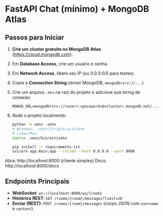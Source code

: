 # FastAPI Chat (mínimo) + MongoDB Atlas

## Passos para Iniciar
1.  **Crie um cluster gratuito no MongoDB Atlas** (https://cloud.mongodb.com).
2.  Em **Database Access**, crie um usuário e senha.
3.  Em **Network Access**, libere seu IP (ou 0.0.0.0/0 para testes).
4.  Copie a **Connection String** (driver MongoDB, `mongodb+srv://...`).
5.  Crie um arquivo `.env` na raiz do projeto e adicione sua string de conexão:
    ```
    MONGO_URL=mongodb+srv://<user>:<password>@<cluster>.mongodb.net/...
    ```
6.  Rode o projeto localmente:

    ```bash
    python -m venv .venv
    # Windows: .venv\Scripts\activate
    # Linux/Mac:
    source .venv/bin/activate

    pip install -r requirements.txt
    uvicorn app.main:app --reload --host 0.0.0.0 --port 8000
    ```

Abra: http://localhost:8000 (cliente simples)
Docs: http://localhost:8000/docs


## Endpoints Principais

-   **WebSocket**: `ws://localhost:8000/ws/{room}`
-   **Histórico REST**: `GET /rooms/{room}/messages?limit=20`
-   **Enviar (REST)**: `POST /rooms/{room}/messages` (corpo JSON com `username` e `content`).